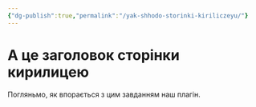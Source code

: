 ```yaml
---
{"dg-publish":true,"permalink":"/yak-shhodo-storinki-kiriliczeyu/"}
---
```


# А це заголовок сторінки кирилицею
Погляньмо, як впорається з цим завданням наш плагін.